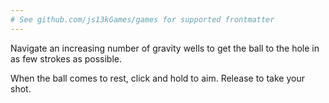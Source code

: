 ```yaml
---
# See github.com/js13kGames/games for supported frontmatter
---
```

Navigate an increasing number of gravity wells to get the ball to the hole in as few strokes as possible.

When the ball comes to rest, click and hold to aim. Release to take your shot.